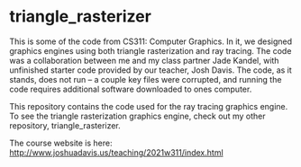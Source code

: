 # triangle_rasterizer

This is some of the code from CS311: Computer Graphics. In it, we designed graphics engines 
using both triangle rasterization and ray tracing. The code was a collaboration between me and 
my class partner Jade Kandel, with unfinished starter code provided by our teacher, Josh Davis. 
The code, as it stands, does not run – a couple key files were corrupted, and running the code 
requires additional software downloaded to ones computer.

This repository contains the code used for the ray tracing graphics engine. To see the triangle 
rasterization graphics engine, check out my other repository, triangle_rasterizer.

The course website is here: http://www.joshuadavis.us/teaching/2021w311/index.html
